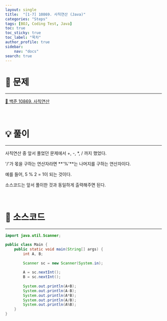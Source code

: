 ```yaml
---
layout: single
title:  "[1-7] 10869. 사칙연산 (Java)"
categories: "Steps"
tags: [BOJ, Coding Test, Java]
toc: true
toc_sticky: true
toc_label: "목차"
author_profile: true
sidebar:
    nav: "docs"
search: true
---
```


# 🔎 문제
<hr/>

[🔗 백준 10869. 사칙연산](https://www.acmicpc.net/problem/10869)
<br/><br/><br/>

# 💡 풀이
<hr/>

사칙연산 중 앞서 풀었던 문제에서 +, -, *, / 까지 했었다.

'/'가 몫을 구하는 연산자라면 **'%'**는 나머지를 구하는 연산자이다.

예를 들어, 5 % 2 = 1이 되는 것이다.

소스코드는 앞서 풀이한 것과 동일하게 출력해주면 된다.
<br/><br/><br/>

# 📃 소스코드
<hr/>

```java
import java.util.Scanner;

public class Main {
    public static void main(String[] args) {
        int A, B;
        
        Scanner sc = new Scanner(System.in);
        
        A = sc.nextInt();
        B = sc.nextInt();
        
        System.out.println(A+B);
        System.out.println(A-B);
        System.out.println(A*B);
        System.out.println(A/B);
        System.out.println(A%B);
    }
}
```